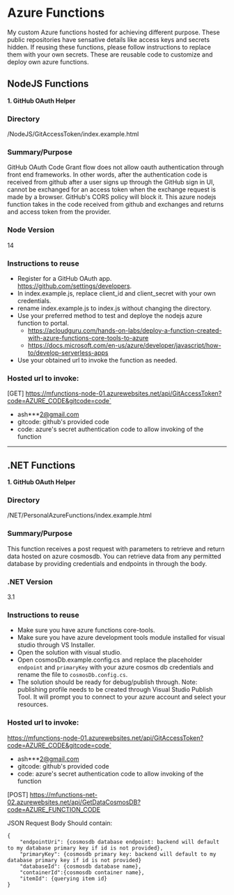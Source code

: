 # Azure Functions
My custom Azure functions hosted for achieving different purpose. These public repositories have sensative details like access keys and secrets hidden. If reusing these functions, please follow instructions to replace them with your own secrets. These are reusable code to customize and deploy own azure functions.

## NodeJS Functions


**1. GitHub OAuth Helper**

### Directory
/NodeJS/GitAccessToken/index.example.html

### Summary/Purpose
GitHub OAuth Code Grant flow does not allow oauth authentication through front end frameworks. In other words, after the authentication code is received from github after a user signs up through the GitHub sign in UI, cannot be exchanged for an access token when the exchange request is made by a browser. GitHub's CORS policy will block it. This azure nodejs function takes in the code received from github and exchanges and returns and access token from the provider.

### Node Version
14

### Instructions to reuse
- Register for a GitHub OAuth app. https://github.com/settings/developers.
- In index.example.js, replace client_id and client_secret with your own credentials.
- rename index.example.js to index.js without changing the directory.
- Use your preferred method to test and deploye the nodejs azure function to portal.
    - https://acloudguru.com/hands-on-labs/deploy-a-function-created-with-azure-functions-core-tools-to-azure
    - https://docs.microsoft.com/en-us/azure/developer/javascript/how-to/develop-serverless-apps
- Use your obtained url to invoke the function as needed.

### Hosted url to invoke:
[GET] https://mfunctions-node-01.azurewebsites.net/api/GitAccessToken?code=AZURE_CODE&gitcode=code`

- ash***2@gmail.com
- gitcode: github's provided code
- code: azure's secret authentication code to allow invoking of the function

---


## .NET Functions

**1. GitHub OAuth Helper**

### Directory
/NET/PersonalAzureFunctions/index.example.html

### Summary/Purpose
This function receives a post request with parameters to retrieve and return
data hosted on azure cosmosdb. You can retrieve data from any permitted database by
providing credentials and endpoints in through the body.

### .NET Version
3.1

### Instructions to reuse
- Make sure you have azure functions core-tools.
- Make sure you have azure development tools module installed for visual studio through VS Installer.
- Open the solution with visual studio.
- Open cosmosDb.example.config.cs and replace the placeholder `endpoint` and `primaryKey` with your azure cosmos db credentials and rename the file to `cosmosDb.config.cs`.
- The solution should be ready for debug/publish through.
Note: publishing profile needs to be created through Visual Studio Publish Tool. It will prompt
you to connect to your azure account and select your resources.

### Hosted url to invoke:
https://mfunctions-node-01.azurewebsites.net/api/GitAccessToken?code=AZURE_CODE&gitcode=code`

- ash***2@gmail.com
- gitcode: github's provided code
- code: azure's secret authentication code to allow invoking of the function

[POST] https://mfunctions-net-02.azurewebsites.net/api/GetDataCosmosDB?code=AZURE_FUNCTION_CODE

JSON Request Body Should contain:

    {
        "endpointUri": {cosmosdb database endpoint: backend will default to my database primary key if id is not provided},
        "primaryKey": {cosmosdb primary key: backend will default to my database primary key if id is not provided}
        "databaseId": {cosmosdb database name},
        "containerId":{cosmosdb container name},
        "itemId": {querying item id}
    }